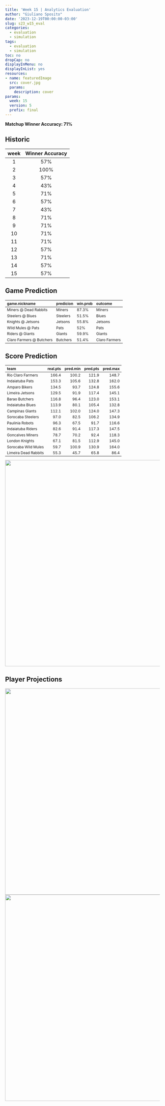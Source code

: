```yaml
---
title: 'Week 15 | Analytics Evaluation'
author: "Giuliano Sposito"
date: '2023-12-19T00:00:00-03:00'
slug: s23_w15_eval
categories:
  - evaluation
  - simulation
tags:
  - evaluation
  - simulation
toc: no
dropCap: no
displayInMenu: no
displayInList: yes
resources:
- name: featuredImage
  src: cover.jpg
  params:
    description: cover
params:
  week: 15
  version: 5
  prefix: final
---
```

<script src="{{< blogdown/postref >}}index_files/kePrint/kePrint.js"></script>
<link href="{{< blogdown/postref >}}index_files/lightable/lightable.css" rel="stylesheet" />
<script src="{{< blogdown/postref >}}index_files/kePrint/kePrint.js"></script>
<link href="{{< blogdown/postref >}}index_files/lightable/lightable.css" rel="stylesheet" />

**Matchup Winner Accuracy: 71%**

<!--more-->

## Historic

| week | Winner Accuracy |
|:----:|:---------------:|
| 1    |       57%       |
| 2    |       100%      |
| 3    |       57%       |
| 4    |       43%       |
| 5    |       71%       |
| 6    |       57%       |
| 7    |       43%       |
| 8    |       71%       |
| 9    |       71%       |
| 10   |       71%       |
| 11   |       71%       |
| 12   |       57%       |
| 13   |       71%       |
| 14   |       57%       |
| 15   |       57%       |







## Game Prediction

<table class="table" style="font-size: 12px; margin-left: auto; margin-right: auto;">
 <thead>
  <tr>
   <th style="text-align:left;"> game.nickname </th>
   <th style="text-align:left;"> predicion </th>
   <th style="text-align:left;"> win.prob </th>
   <th style="text-align:left;"> outcome </th>
  </tr>
 </thead>
<tbody>
  <tr>
   <td style="text-align:left;"> Miners @ Dead Rabbits </td>
   <td style="text-align:left;"> Miners </td>
   <td style="text-align:left;"> 87.3% </td>
   <td style="text-align:left;"> Miners </td>
  </tr>
  <tr>
   <td style="text-align:left;"> Steelers @ Blues </td>
   <td style="text-align:left;"> Steelers </td>
   <td style="text-align:left;"> 51.5% </td>
   <td style="text-align:left;"> Blues </td>
  </tr>
  <tr>
   <td style="text-align:left;"> Knights @ Jetsons </td>
   <td style="text-align:left;"> Jetsons </td>
   <td style="text-align:left;"> 55.8% </td>
   <td style="text-align:left;"> Jetsons </td>
  </tr>
  <tr>
   <td style="text-align:left;"> Wild Mules @ Pats </td>
   <td style="text-align:left;"> Pats </td>
   <td style="text-align:left;"> 52% </td>
   <td style="text-align:left;"> Pats </td>
  </tr>
  <tr>
   <td style="text-align:left;"> Riders @ Giants </td>
   <td style="text-align:left;"> Giants </td>
   <td style="text-align:left;"> 59.9% </td>
   <td style="text-align:left;"> Giants </td>
  </tr>
  <tr>
   <td style="text-align:left;"> Claro Farmers @ Butchers </td>
   <td style="text-align:left;"> Butchers </td>
   <td style="text-align:left;"> 51.4% </td>
   <td style="text-align:left;"> Claro Farmers </td>
  </tr>
</tbody>
</table>


## Score Prediction

<table class="table" style="font-size: 12px; margin-left: auto; margin-right: auto;">
 <thead>
  <tr>
   <th style="text-align:left;"> team </th>
   <th style="text-align:right;"> real.pts </th>
   <th style="text-align:right;"> pred.min </th>
   <th style="text-align:right;"> pred.pts </th>
   <th style="text-align:right;"> pred.max </th>
  </tr>
 </thead>
<tbody>
  <tr>
   <td style="text-align:left;"> Rio Claro Farmers </td>
   <td style="text-align:right;"> 166.4 </td>
   <td style="text-align:right;"> 100.2 </td>
   <td style="text-align:right;"> 121.9 </td>
   <td style="text-align:right;"> 148.7 </td>
  </tr>
  <tr>
   <td style="text-align:left;"> Indaiatuba Pats </td>
   <td style="text-align:right;"> 153.3 </td>
   <td style="text-align:right;"> 105.6 </td>
   <td style="text-align:right;"> 132.8 </td>
   <td style="text-align:right;"> 162.0 </td>
  </tr>
  <tr>
   <td style="text-align:left;"> Amparo Bikers </td>
   <td style="text-align:right;"> 134.5 </td>
   <td style="text-align:right;"> 93.7 </td>
   <td style="text-align:right;"> 124.8 </td>
   <td style="text-align:right;"> 155.6 </td>
  </tr>
  <tr>
   <td style="text-align:left;"> Limeira Jetsons </td>
   <td style="text-align:right;"> 129.5 </td>
   <td style="text-align:right;"> 91.9 </td>
   <td style="text-align:right;"> 117.4 </td>
   <td style="text-align:right;"> 145.1 </td>
  </tr>
  <tr>
   <td style="text-align:left;"> Barao Butchers </td>
   <td style="text-align:right;"> 116.8 </td>
   <td style="text-align:right;"> 96.4 </td>
   <td style="text-align:right;"> 123.0 </td>
   <td style="text-align:right;"> 153.1 </td>
  </tr>
  <tr>
   <td style="text-align:left;"> Indaiatuba Blues </td>
   <td style="text-align:right;"> 113.9 </td>
   <td style="text-align:right;"> 80.1 </td>
   <td style="text-align:right;"> 105.4 </td>
   <td style="text-align:right;"> 132.8 </td>
  </tr>
  <tr>
   <td style="text-align:left;"> Campinas Giants </td>
   <td style="text-align:right;"> 112.1 </td>
   <td style="text-align:right;"> 102.0 </td>
   <td style="text-align:right;"> 124.0 </td>
   <td style="text-align:right;"> 147.3 </td>
  </tr>
  <tr>
   <td style="text-align:left;"> Sorocaba Steelers </td>
   <td style="text-align:right;"> 97.0 </td>
   <td style="text-align:right;"> 82.5 </td>
   <td style="text-align:right;"> 106.2 </td>
   <td style="text-align:right;"> 134.9 </td>
  </tr>
  <tr>
   <td style="text-align:left;"> Paulinia Robots </td>
   <td style="text-align:right;"> 96.3 </td>
   <td style="text-align:right;"> 67.5 </td>
   <td style="text-align:right;"> 91.7 </td>
   <td style="text-align:right;"> 116.6 </td>
  </tr>
  <tr>
   <td style="text-align:left;"> Indaiatuba Riders </td>
   <td style="text-align:right;"> 82.6 </td>
   <td style="text-align:right;"> 91.4 </td>
   <td style="text-align:right;"> 117.3 </td>
   <td style="text-align:right;"> 147.5 </td>
  </tr>
  <tr>
   <td style="text-align:left;"> Goncalves Miners </td>
   <td style="text-align:right;"> 78.7 </td>
   <td style="text-align:right;"> 70.2 </td>
   <td style="text-align:right;"> 92.4 </td>
   <td style="text-align:right;"> 118.3 </td>
  </tr>
  <tr>
   <td style="text-align:left;"> London Knights </td>
   <td style="text-align:right;"> 67.1 </td>
   <td style="text-align:right;"> 81.5 </td>
   <td style="text-align:right;"> 112.9 </td>
   <td style="text-align:right;"> 145.0 </td>
  </tr>
  <tr>
   <td style="text-align:left;"> Sorocaba Wild Mules </td>
   <td style="text-align:right;"> 59.7 </td>
   <td style="text-align:right;"> 100.9 </td>
   <td style="text-align:right;"> 130.9 </td>
   <td style="text-align:right;"> 164.0 </td>
  </tr>
  <tr>
   <td style="text-align:left;"> Limeira Dead Rabbits </td>
   <td style="text-align:right;"> 55.3 </td>
   <td style="text-align:right;"> 45.7 </td>
   <td style="text-align:right;"> 65.8 </td>
   <td style="text-align:right;"> 86.4 </td>
  </tr>
</tbody>
</table>


<img src="{{< blogdown/postref >}}index_files/figure-html/scoreChart-1.png" width="672" />

## Player Projections

<img src="{{< blogdown/postref >}}index_files/figure-html/pointsProj-1.png" width="672" />

<img src="{{< blogdown/postref >}}index_files/figure-html/projErrors-1.png" width="672" />

